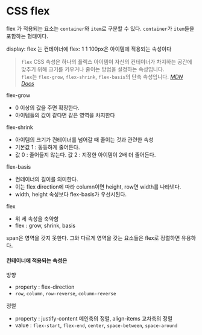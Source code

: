 # CSS flex

flex 가 적용되는 요소는 `container`와 `item`로 구분할 수 있다.
`container`가 `item`들을 포함하는 형태이다.

display: flex 는 컨테이너에
flex: 1 1 100px은 아이템에 적용되는 속성이다

> `flex` CSS 속성은 하나의 플렉스 아이템이 자신의 컨테이너가 차지하는 공간에 맞추기 위해 크기를 키우거나 줄이는 방법을 설정하는 속성입니다.  
> `flex`는 `flex-grow`, `flex-shrink`, `flex-basis`의 단축 속성입니다. [_MDN Docs_](https://developer.mozilla.org/ko/docs/Web/CSS/flex)

flex-grow

- 0 이상의 값을 주면 확장한다.
- 아이템들의 값이 같다면 같은 영역을 차지한다

flex-shrink

- 아이템의 크기가 컨테이너를 넘어갈 때 줄이는 것과 관련한 속성
- 기본값 1 : 동등하게 줄어든다.
- 값 0 : 줄어들지 않는다.
  값 2 : 지정한 아이템이 2배 더 줄어든다.

flex-basis

- 컨테이너의 길이를 의미한다.
- 이는 flex direction에 따라 column이면 height, row면 width를 나타낸다.
- width, height 속성보다 flex-basis가 우선시된다.

flex

- 위 세 속성을 축약함
- flex : grow, shrink, basis

span은 영역을 갖지 못한다.
그와 다르게 영역을 갖는 요소들은 flex로 정렬하면 유용하다.

#### 컨테이너에 적용되는 속성은

방향

- property : flex-direction
- `row`, `column`, `row-reverse`, `column-reverse`

정렬

- property : justify-content 메인축의 정렬, align-items 교차축의 정렬
- value : `flex-start`, `flex-end`, `center`, `space-between`, `space-around`
